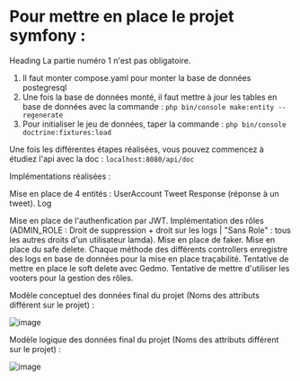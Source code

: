 # Pour mettre en place le projet symfony :

 Heading La partie numéro 1 n'est pas obligatoire.

  1) Il faut monter compose.yaml pour monter la base de données postegresql
  2) Une fois la base de données monté, il faut mettre à jour les tables en base de données avec la commande :  `php bin/console make:entity --regenerate`
  3) Pour initialiser le jeu de données, taper la commande : `php bin/console doctrine:fixtures:load`

  Une fois les différentes étapes réalisées, vous pouvez commencez à étudiez l'api avec la doc : `localhost:8080/api/doc`

Implémentations réalisées :

  Mise en place de 4 entités :
    UserAccount
    Tweet
    Response (réponse à un tweet).
    Log

  Mise en place de l'authenfication par JWT.
  Implémentation des rôles (ADMIN_ROLE : Droit de suppression + droit sur les logs | "Sans Role" : tous les autres droits d'un utilisateur lamda).
  Mise en place de faker.
  Mise en place du safe delete.
  Chaque méthode des différents controllers enregistre des logs en base de données pour la mise en place traçabilité.
  Tentative de mettre en place le soft delete avec Gedmo.
  Tentative de mettre d'utiliser les vooters pour la gestion des rôles.


Modèle conceptuel des données final du projet (Noms des attributs différent sur le projet) :

![image](https://github.com/Raptoor44/HelloWorldA/assets/78044552/90cf5a41-c567-418b-82fc-ed900f4e99f6)




Modèle logique des données final du projet (Noms des attributs différent sur le projet) :

![image](https://github.com/Raptoor44/HelloWorldA/assets/78044552/be4809f5-689d-4f18-85f6-0cab5192dc01)      
